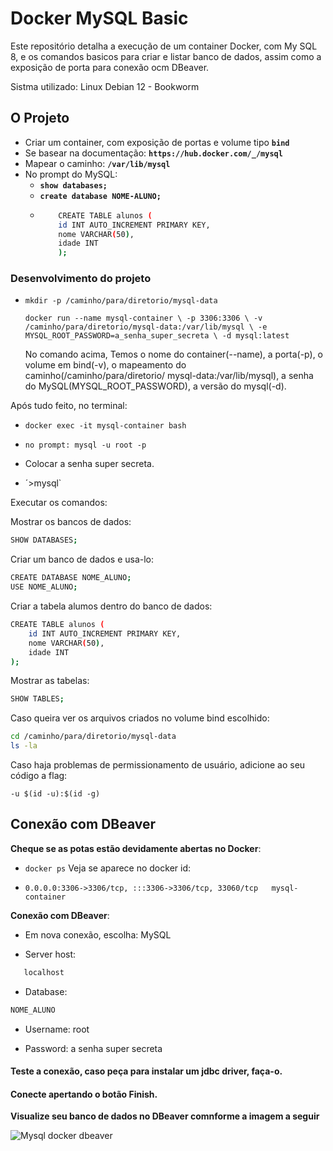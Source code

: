 # Docker MySQL Basic

Este repositório detalha a execução de um container Docker, com My SQL 8, e os comandos basicos para criar e listar banco de dados, assim como a exposição de porta para conexão ocm DBeaver.

Sistma utilizado: Linux Debian 12 - Bookworm

## O Projeto

- Criar um container, com exposição de portas e volume tipo **`bind`**
- Se basear na documentação: **`https://hub.docker.com/_/mysql`**
- Mapear o caminho: **`/var/lib/mysql`**
- No prompt do MySQL: 
   - **`show databases;`**
   - **`create database NOME-ALUNO;`**
   - ```bash
         CREATE TABLE alunos (
         id INT AUTO_INCREMENT PRIMARY KEY,
         nome VARCHAR(50),
         idade INT
         );
      ```
### Desenvolvimento do projeto

- `mkdir -p /caminho/para/diretorio/mysql-data`

   `docker run --name mysql-container \
   -p 3306:3306 \
   -v /caminho/para/diretorio/mysql-data:/var/lib/mysql \
   -e MYSQL_ROOT_PASSWORD=a_senha_super_secreta \
   -d mysql:latest`

   No comando acima, Temos o nome do container(--name), a porta(-p),
   o volume em bind(-v), o mapeamento do caminho(/caminho/para/diretorio/       mysql-data:/var/lib/mysql), a senha do MySQL(MYSQL_ROOT_PASSWORD), a versão do mysql(-d).

Após tudo feito, no terminal:

- `docker exec -it mysql-container bash`

- `no prompt: mysql -u root -p`

- Colocar a senha super secreta.

- ´>mysql`

Executar os comandos:

Mostrar os bancos de dados:

```bash
SHOW DATABASES;
```
Criar um banco de dados e usa-lo:

```bash
CREATE DATABASE NOME_ALUNO;
USE NOME_ALUNO;
```
Criar a tabela alumos dentro do banco de dados:

```bash
CREATE TABLE alunos (
    id INT AUTO_INCREMENT PRIMARY KEY,
    nome VARCHAR(50),
    idade INT
);

```
Mostrar as tabelas:

```bash
SHOW TABLES;
```

Caso queira ver os arquivos criados no volume bind escolhido:

```bash
cd /caminho/para/diretorio/mysql-data
ls -la
```

Caso haja problemas de permissionamento de usuário, adicione ao seu código a flag:

`-u $(id -u):$(id -g)`


## Conexão com DBeaver

**Cheque se as potas estão devidamente abertas no Docker**:
   - `docker ps`
   Veja se aparece no docker id:

   - `0.0.0.0:3306->3306/tcp, :::3306->3306/tcp, 33060/tcp   mysql-container`

**Conexão com DBeaver**:

   - Em nova conexão, escolha: MySQL

   - Server host:

   ```bash
      localhost
   ```

   - Database:

   ```bash
   NOME_ALUNO
   ```

   - Username: root

   - Password: a senha super secreta

   #### Teste a conexão, caso peça para instalar um jdbc driver, faça-o.

   #### Conecte apertando o botão Finish.

**Visualize seu banco de dados no DBeaver comnforme a imagem a seguir**

![Mysql docker dbeaver](https://github.com/user-attachments/assets/38a6c1af-2ec6-4cdb-b6f9-5553db0ae5e3)
